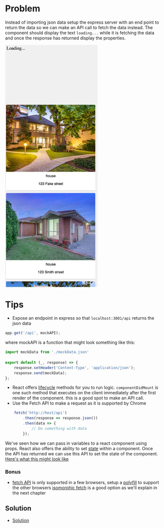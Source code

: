 # Problem 
Instead of importing json data setup the express server with an end point to return the data
so we can make an API call to fetch the data instead. The component should display the text `loading...`
while it is fetching the data and once the response has returned display the properties.
<div>
<img src="./docs/output1.png" width="300" style="vertical-align:text-top;" />
<img src="./docs/output2.png" width="300" style="vertical-align:text-top;"/>
</div>

# Tips
- Expose an endpoint in express so that `localhost:3001/api` returns the json data
```js
app.get('/api', mockAPI);
```
where mockAPI is a function that might look something like this:
```js
import mockData from './mockData.json'

export default (_, response) => {
    response.setHeader('Content-Type', 'application/json');
    response.send(mockData);
};
```
- React offers [lifecycle](https://facebook.github.io/react/docs/react-component.html) methods for
you to run logic. `componentDidMount` is one such method that executes on the client immediately
after the first render of the component. this is a good spot to make an API call.
- Use the Fetch API to make a request as it is supported by Chrome 
```js
    fetch('http://host/api')
        .then(response => response.json())
        .then(data => {
            // Do something with data
        });
```
We've seen how we can pass in variables to a react component using props. React also offers the ability 
to set [state](https://facebook.github.io/react/docs/react-component.html#setstate) within a component.
Once the API has returned we can use this API to set the state of the component.
[Here's what this might look like](https://github.com/azaharakis/ui-training/tree/master/src/3.%20React/2.%20Managing%20State)  

### Bonus
- [fetch API](https://developer.mozilla.org/en/docs/Web/API/Fetch_API#Browser_compatibility) is only supported in a
few browsers, setup a [polyfill](https://remysharp.com/2010/10/08/what-is-a-polyfill/) to support the other browsers
[isomorphic fetch](https://github.com/matthew-andrews/isomorphic-fetch) is a good option as we'll explain in the next
chapter

## Solution
- [Solution](https://github.com/azaharakis/app-with-server-rendering/compare/8d5fa2c...09c9e80)
